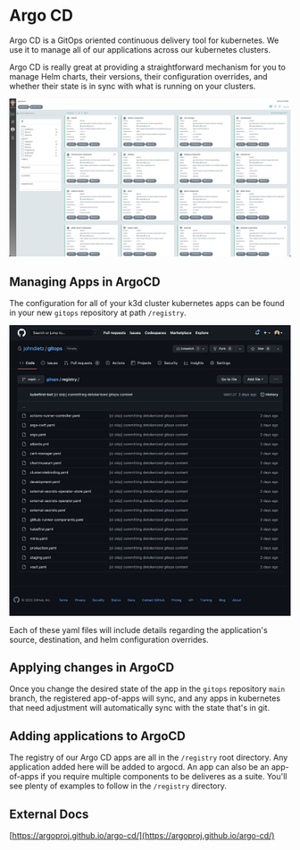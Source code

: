 # Argo CD

Argo CD is a GitOps oriented continuous delivery tool for kubernetes. We use it to manage all of our applications across our kubernetes clusters.

Argo CD is really great at providing a straightforward mechanism for you to manage Helm charts, their versions, their configuration overrides, and whether their state is in sync with what is running on your clusters.

![](../../img/kubefirst/argocd/argocd-apps.png)

## Managing Apps in ArgoCD

The configuration for all of your k3d cluster kubernetes apps can be found in your new `gitops` repository at path `/registry`.

![](../../img/kubefirst/local/gitops-registry.png)

Each of these yaml files will include details regarding the application's source, destination, and helm configuration overrides.

## Applying changes in ArgoCD

Once you change the desired state of the app in the `gitops` repository `main` branch, the registered app-of-apps will sync, and any apps in kubernetes that need adjustment will automatically sync with the state that's in git. 

## Adding applications to ArgoCD

The registry of our Argo CD apps are all in the `/registry` root directory. Any application added here will be added to argocd. An app can also be an app-of-apps if you require multiple components to be deliveres as a suite. You'll see plenty of examples to follow in the `/registry` directory.

## External Docs

[https://argoproj.github.io/argo-cd/](https://argoproj.github.io/argo-cd/)

